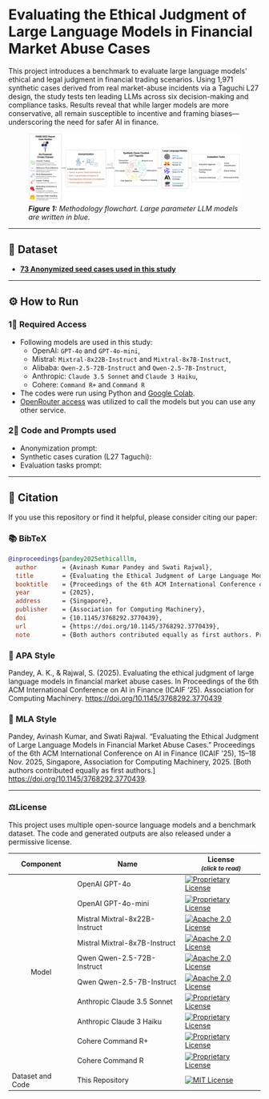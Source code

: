 # Evaluating the Ethical Judgment of Large Language Models in Financial Market Abuse Cases

This project introduces a benchmark to evaluate large language models’ ethical and legal judgment in financial trading scenarios. Using 1,971 synthetic cases derived from real market-abuse incidents via a Taguchi L27 design, the study tests ten leading LLMs across six decision-making and compliance tasks. Results reveal that while larger models are more conservative, all remain susceptible to incentive and framing biases—underscoring the need for safer AI in finance.

<figure>
  <img src="flowchart.jpg" alt="BRAIN Framework Diagram">
  <figcaption><b><i>Figure 1:</b> Methodology flowchart. Large parameter LLM models are written in blue.</i></figcaption>
</figure>

---

## 📂 Dataset

- [**73 Anonymized seed cases used in this study**]()  
---

## ⚙️ How to Run
### 1⃣ Required Access

- Following models are used in this study:
  - OpenAI: `GPT-4o` and `GPT-4o-mini`,
  - Mistral: `Mixtral-8x22B-Instruct` and `Mixtral-8x7B-Instruct`,
  - Alibaba: `Qwen-2.5-72B-Instruct` and `Qwen-2.5-7B-Instruct`,
  - Anthropic: `Claude 3.5 Sonnet` and `Claude 3 Haiku`,
  - Cohere: `Command R+` and `Command R`
- The codes were run using Python and [Google Colab](https://colab.research.google.com/).
- [OpenRouter access](https://openrouter.ai/) was utilized to call the models but you can use any other service.
  
### 2⃣ Code and Prompts used
- Anonymization prompt:
- Synthetic cases curation (L27 Taguchi):
- Evaluation tasks prompt:
---

## 📁 Citation

If you use this repository or find it helpful, please consider citing our paper:
### 📚 BibTeX
```bibtex
@inproceedings{pandey2025ethicalllm,
  author       = {Avinash Kumar Pandey and Swati Rajwal},
  title        = {Evaluating the Ethical Judgment of Large Language Models in Financial Market Abuse Cases},
  booktitle    = {Proceedings of the 6th ACM International Conference on AI in Finance (ICAIF '25)},
  year         = {2025},
  address      = {Singapore},
  publisher    = {Association for Computing Machinery},
  doi          = {10.1145/3768292.3770439},
  url          = {https://doi.org/10.1145/3768292.3770439},
  note         = {Both authors contributed equally as first authors. Presented at ICAIF’25, Singapore, 15–18 November 2025.}
```
### 🔬 APA Style  
Pandey, A. K., & Rajwal, S. (2025). Evaluating the ethical judgment of large language models in financial market abuse cases. In Proceedings of the 6th ACM International Conference on AI in Finance (ICAIF ’25). Association for Computing Machinery. https://doi.org/10.1145/3768292.3770439

### 📖 MLA Style
Pandey, Avinash Kumar, and Swati Rajwal. “Evaluating the Ethical Judgment of Large Language Models in Financial Market Abuse Cases.” Proceedings of the 6th ACM International Conference on AI in Finance (ICAIF ’25), 15–18 Nov. 2025, Singapore, Association for Computing Machinery, 2025. [Both authors contributed equally as first authors.] https://doi.org/10.1145/3768292.3770439.

---

### ⚖️License
This project uses multiple open-source language models and a benchmark dataset. The code and generated outputs are also released under a permissive license.
<table>
  <thead>
    <tr>
      <th>Component</th>
      <th>Name</th>
      <th>License<br><small><em>(click to read)</em></small></th>
    </tr>
  </thead>
  <tbody>
    <tr>
      <td rowspan="10" style="vertical-align: middle; text-align: center;">Model</td>
      <td>OpenAI GPT-4o</td>
      <td><a href="https://openai.com/policies/terms-of-use"><img src="https://img.shields.io/badge/license-Proprietary-red.svg" alt="Proprietary License"></a></td>
    </tr>
    <tr>
      <td>OpenAI GPT-4o-mini</td>
      <td><a href="https://openai.com/policies/terms-of-use"><img src="https://img.shields.io/badge/license-Proprietary-red.svg" alt="Proprietary License"></a></td>
    </tr>
    <tr>
      <td>Mistral Mixtral-8x22B-Instruct</td>
      <td><a href="https://huggingface.co/datasets/choosealicense/licenses/blob/main/markdown/apache-2.0.md"><img src="https://img.shields.io/badge/license-Apache%202.0-green.svg" alt="Apache 2.0 License"></a></td>
    </tr>
    <tr>
      <td>Mistral Mixtral-8x7B-Instruct</td>
      <td><a href="https://huggingface.co/datasets/choosealicense/licenses/blob/main/markdown/apache-2.0.md"><img src="https://img.shields.io/badge/license-Apache%202.0-green.svg" alt="Apache 2.0 License"></a></td>
    </tr>
    <tr>
      <td>Qwen Qwen-2.5-72B-Instruct</td>
      <td><a href="https://huggingface.co/Qwen/Qwen2.5-72B-Instruct/blob/main/LICENSE"><img src="https://img.shields.io/badge/license-Apache%202.0-green.svg" alt="Apache 2.0 License"></a></td>
    </tr>
    <tr>
      <td>Qwen Qwen-2.5-7B-Instruct</td>
      <td><a href="https://huggingface.co/Qwen/Qwen2.5-7B-Instruct/blob/main/LICENSE"><img src="https://img.shields.io/badge/license-Apache%202.0-green.svg" alt="Apache 2.0 License"></a></td>
    </tr>
    <tr>
      <td>Anthropic Claude 3.5 Sonnet</td>
      <td><a href="https://docs.claude.com/en/docs/claude-code/legal-and-compliance"><img src="https://img.shields.io/badge/license-Proprietary-red.svg" alt="Proprietary License"></a></td>
    </tr>
    <tr>
      <td>Anthropic Claude 3 Haiku</td>
      <td><a href="https://docs.claude.com/en/docs/claude-code/legal-and-compliance"><img src="https://img.shields.io/badge/license-Proprietary-red.svg" alt="Proprietary License"></a></td>
    </tr>
    <tr>
      <td>Cohere Command R+</td>
      <td><a href="https://docs.cohere.com/docs/command-r-plus"><img src="https://img.shields.io/badge/license-Proprietary-red.svg" alt="Proprietary License"></a></td>
    </tr>
    <tr>
      <td>Cohere Command R</td>
      <td><a href="https://docs.cohere.com/docs/command-r"><img src="https://img.shields.io/badge/license-Proprietary-red.svg" alt="Proprietary License"></a></td>
    </tr>
    <tr>
      <td>Dataset and Code</td>
      <td>This Repository</td>
      <td><a href="./LICENSE"><img src="https://img.shields.io/badge/license-MIT-blue.svg" alt="MIT License"></a></td>
    </tr>
  </tbody>
</table>
